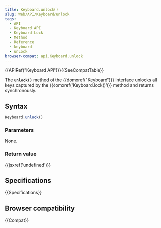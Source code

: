```yaml
---
title: Keyboard.unlock()
slug: Web/API/Keyboard/unlock
tags:
  - API
  - Keyboard API
  - Keyboard Lock
  - Method
  - Reference
  - keyboard
  - unLock
browser-compat: api.Keyboard.unlock
---
```

{{APIRef("Keyboard API")}}{{SeeCompatTable}}

The **`unlock()`** method of the
{{domxref("Keyboard")}} interface unlocks all keys captured by the
{{domxref('Keyboard.lock()')}} method and returns synchronously.

## Syntax

```js
Keyboard.unlock()
```

### Parameters

None.

### Return value

{{jsxref('undefined')}}

## Specifications

{{Specifications}}

## Browser compatibility

{{Compat}}
